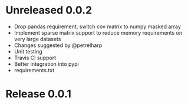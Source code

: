 # Unreleased 0.0.2
* Drop pandas requirement, switch cov matrix to numpy masked array
* Implement sparse matrix support to reduce memory requirements on very large datasets
* Changes suggested by @petrelharp
* Unit testing
* Travis CI support
* Better integration into pypi
* requirements.txt

# Release 0.0.1
